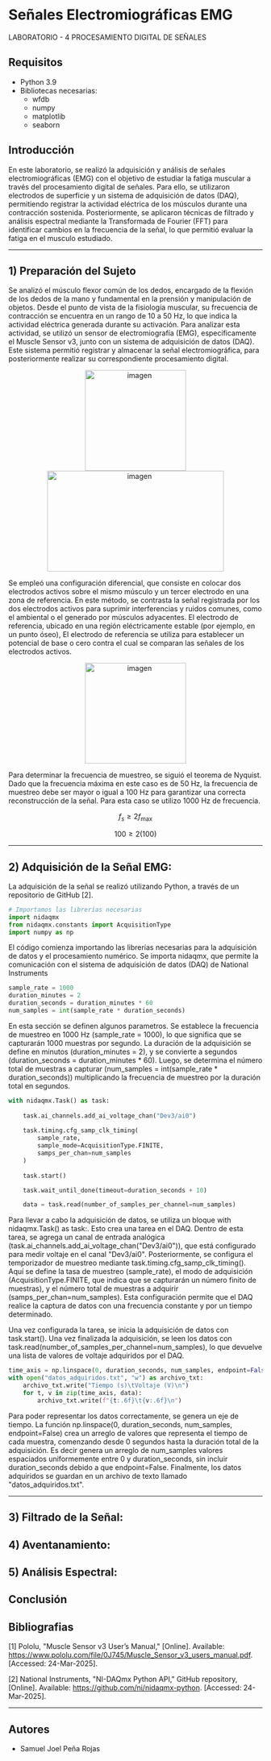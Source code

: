 # Señales Electromiográficas EMG  
 LABORATORIO - 4 PROCESAMIENTO DIGITAL DE SEÑALES


## Requisitos
- Python 3.9
- Bibliotecas necesarias:
  - wfdb
  - numpy
  - matplotlib
  - seaborn
## Introducción
En este laboratorio, se realizó la adquisición y análisis de señales electromiográficas (EMG) con el objetivo de estudiar la fatiga muscular a través del procesamiento digital de señales. Para ello, se utilizaron electrodos de superficie y un sistema de adquisición de datos (DAQ), permitiendo registrar la actividad eléctrica de los músculos durante una contracción sostenida. Posteriormente, se aplicaron técnicas de filtrado y análisis espectral mediante la Transformada de Fourier (FFT) para identificar cambios en la frecuencia de la señal, lo que permitió evaluar la fatiga en el musculo estudiado.

_ _ _

## 1) Preparación del Sujeto
Se analizó el músculo flexor común de los dedos, encargado de la flexión de los dedos de la mano y fundamental en la prensión y manipulación de objetos. Desde el punto de vista de la fisiología muscular, su frecuencia de contracción se encuentra en un rango de 10 a 50 Hz, lo que indica la actividad eléctrica generada durante su activación. Para analizar esta actividad, se utilizó un sensor de electromiografía (EMG), específicamente el Muscle Sensor v3, junto con un sistema de adquisición de datos (DAQ). Este sistema permitió registrar y almacenar la señal electromiográfica, para posteriormente realizar su correspondiente procesamiento digital. 

<p align="center">
    <img src="https://github.com/user-attachments/assets/d0a7cfdc-6328-43ff-8884-5fc5ccb0735b" alt="imagen" width="200" height="200">
    <img src="https://github.com/user-attachments/assets/841d468d-fa1d-41aa-a9ed-9167ff048171" alt="imagen" width="350" height="200">
</p>

Se empleó una configuración diferencial, que consiste en colocar dos electrodos activos sobre el mismo músculo y un tercer electrodo en una zona de referencia. En este método, se contrasta la señal registrada por los dos electrodos activos para suprimir interferencias y ruidos comunes, como el ambiental o el generado por músculos adyacentes. El electrodo de referencia, ubicado en una región eléctricamente estable (por ejemplo, en un punto óseo), El electrodo de referencia se utiliza para establecer un potencial de base o cero contra el cual se comparan las señales de los electrodos activos. 

<p align="center">
    <img src="https://github.com/user-attachments/assets/fbf058b1-05ab-48ff-bd4d-951703bb5857" alt="imagen" width="200">
</p>

Para determinar la frecuencia de muestreo, se siguió el teorema de Nyquist. Dado que la frecuencia máxima en este caso es de 50 Hz, la frecuencia de muestreo debe ser mayor o igual a 100 Hz para garantizar una correcta reconstrucción de la señal. Para esta caso se utilizo 1000 Hz de frecuencia.

$$
f_s \geq 2f_{\text{max}}
$$

$$
100 \geq 2(100)
$$


_ _ _

## 2) Adquisición de la Señal EMG:

La adquisición de la señal se realizó utilizando Python, a través de un repositorio de GitHub [2].

```python
# Importamos las librerías necesarias
import nidaqmx
from nidaqmx.constants import AcquisitionType
import numpy as np
```
El código comienza importando las librerías necesarias para la adquisición de datos y el procesamiento numérico. Se importa nidaqmx, que permite la comunicación con el sistema de adquisición de datos (DAQ) de National Instruments

```python
sample_rate = 1000         
duration_minutes = 2      
duration_seconds = duration_minutes * 60  
num_samples = int(sample_rate * duration_seconds)
```
En esta sección se definen algunos parametros. Se establece la frecuencia de muestreo en 1000 Hz (sample_rate = 1000), lo que significa que se capturarán 1000 muestras por segundo. La duración de la adquisición se define en minutos (duration_minutes = 2), y se convierte a segundos (duration_seconds = duration_minutes * 60). Luego, se determina el número total de muestras a capturar (num_samples = int(sample_rate * duration_seconds)) multiplicando la frecuencia de muestreo por la duración total en segundos.

```python
with nidaqmx.Task() as task:
    
    task.ai_channels.add_ai_voltage_chan("Dev3/ai0")
    
    task.timing.cfg_samp_clk_timing(
        sample_rate,
        sample_mode=AcquisitionType.FINITE,
        samps_per_chan=num_samples
    )
    
    task.start()

    task.wait_until_done(timeout=duration_seconds + 10)

    data = task.read(number_of_samples_per_channel=num_samples)
```
Para llevar a cabo la adquisición de datos, se utiliza un bloque with nidaqmx.Task() as task:. Esto crea una tarea en el DAQ. Dentro de esta tarea, se agrega un canal de entrada analógica (task.ai_channels.add_ai_voltage_chan("Dev3/ai0")), que está configurado para medir voltaje en el canal "Dev3/ai0". Posteriormente, se configura el temporizador de muestreo mediante task.timing.cfg_samp_clk_timing(). Aquí se define la tasa de muestreo (sample_rate), el modo de adquisición (AcquisitionType.FINITE, que indica que se capturarán un número finito de muestras), y el número total de muestras a adquirir (samps_per_chan=num_samples). Esta configuración permite que el DAQ realice la captura de datos con una frecuencia constante y por un tiempo determinado.

Una vez configurada la tarea, se inicia la adquisición de datos con task.start(). Una vez finalizada la adquisición, se leen los datos con task.read(number_of_samples_per_channel=num_samples), lo que devuelve una lista de valores de voltaje adquiridos por el DAQ.

```python
time_axis = np.linspace(0, duration_seconds, num_samples, endpoint=False)
with open("datos_adquiridos.txt", "w") as archivo_txt:
    archivo_txt.write("Tiempo (s)\tVoltaje (V)\n")
    for t, v in zip(time_axis, data):
        archivo_txt.write(f"{t:.6f}\t{v:.6f}\n")
```
Para poder representar los datos correctamente, se genera un eje de tiempo. La función np.linspace(0, duration_seconds, num_samples, endpoint=False) crea un arreglo de valores que representa el tiempo de cada muestra, comenzando desde 0 segundos hasta la duración total de la adquisición. Es decir genera un arreglo de num_samples valores espaciados uniformemente entre 0 y duration_seconds, sin incluir duration_seconds debido a que endpoint=False. Finalmente, los datos adquiridos se guardan en un archivo de texto llamado "datos_adquiridos.txt".




_ _ _ 
## 3) Filtrado de la Señal:

## 4) Aventanamiento:

## 5) Análisis Espectral:

## Conclusión

## Bibliografias
[1] Pololu, "Muscle Sensor v3 User’s Manual," [Online]. Available: https://www.pololu.com/file/0J745/Muscle_Sensor_v3_users_manual.pdf. [Accessed: 24-Mar-2025].

[2] National Instruments, "NI-DAQmx Python API," GitHub repository, [Online]. Available: https://github.com/ni/nidaqmx-python. [Accessed: 24-Mar-2025].

_ _ _

## Autores 
- Samuel Joel Peña Rojas
